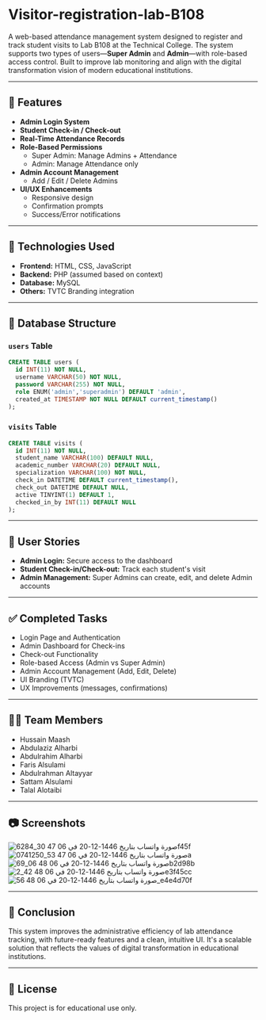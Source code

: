 # Visitor-registration-lab-B108

A web-based attendance management system designed to register and track student visits to Lab B108 at the Technical College. The system supports two types of users—**Super Admin** and **Admin**—with role-based access control. Built to improve lab monitoring and align with the digital transformation vision of modern educational institutions.

---

## 📌 Features

- **Admin Login System**
- **Student Check-in / Check-out**
- **Real-Time Attendance Records**
- **Role-Based Permissions**
  - Super Admin: Manage Admins + Attendance
  - Admin: Manage Attendance only
- **Admin Account Management**
  - Add / Edit / Delete Admins
- **UI/UX Enhancements**
  - Responsive design
  - Confirmation prompts
  - Success/Error notifications

---

## 💽 Technologies Used

- **Frontend:** HTML, CSS, JavaScript
- **Backend:** PHP (assumed based on context)
- **Database:** MySQL
- **Others:** TVTC Branding integration

---

## 🧩 Database Structure

### `users` Table

```sql
CREATE TABLE users (
  id INT(11) NOT NULL,
  username VARCHAR(50) NOT NULL,
  password VARCHAR(255) NOT NULL,
  role ENUM('admin','superadmin') DEFAULT 'admin',
  created_at TIMESTAMP NOT NULL DEFAULT current_timestamp()
);
````

### `visits` Table

```sql
CREATE TABLE visits (
  id INT(11) NOT NULL,
  student_name VARCHAR(100) DEFAULT NULL,
  academic_number VARCHAR(20) DEFAULT NULL,
  specialization VARCHAR(100) NOT NULL,
  check_in DATETIME DEFAULT current_timestamp(),
  check_out DATETIME DEFAULT NULL,
  active TINYINT(1) DEFAULT 1,
  checked_in_by INT(11) DEFAULT NULL
);
```

---

## 🧪 User Stories

* **Admin Login:** Secure access to the dashboard
* **Student Check-in/Check-out:** Track each student's visit
* **Admin Management:** Super Admins can create, edit, and delete Admin accounts

---

## ✅ Completed Tasks

* Login Page and Authentication
* Admin Dashboard for Check-ins
* Check-out Functionality
* Role-based Access (Admin vs Super Admin)
* Admin Account Management (Add, Edit, Delete)
* UI Branding (TVTC)
* UX Improvements (messages, confirmations)

---

## 👨‍💻 Team Members

* Hussain Maash
* Abdulaziz Alharbi
* Abdulrahim Alharbi
* Faris Alsulami
* Abdulrahman Altayyar
* Sattam Alsulami
* Talal Alotaibi

---

## 📷 Screenshots

![صورة واتساب بتاريخ 1446-12-20 في 06 47 30_6284f45f](https://github.com/user-attachments/assets/234d5cb3-9300-450a-bdf6-14e5126dfa92)
![صورة واتساب بتاريخ 1446-12-20 في 06 47 53_0741250a](https://github.com/user-attachments/assets/38bb20a4-7e07-41dd-ba4d-23fb704bb3d4)
![صورة واتساب بتاريخ 1446-12-20 في 06 48 06_69b2d98b](https://github.com/user-attachments/assets/212e4dd9-079f-4009-8bcb-351f0b21905d)
![صورة واتساب بتاريخ 1446-12-20 في 06 48 42_2e3f45cc](https://github.com/user-attachments/assets/4a1957f2-a60e-41f1-9181-2dbbba28b03e)
![صورة واتساب بتاريخ 1446-12-20 في 06 48 56_e4e4d70f](https://github.com/user-attachments/assets/3fa6a5b3-40a5-4c09-9211-c16076fdb836)





---

## 🏁 Conclusion

This system improves the administrative efficiency of lab attendance tracking, with future-ready features and a clean, intuitive UI. It's a scalable solution that reflects the values of digital transformation in educational institutions.

---

## 📄 License

This project is for educational use only.

